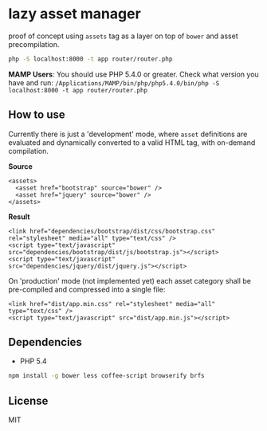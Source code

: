 lazy asset manager
===

proof of concept using `assets` tag as a layer on top of `bower` and asset
precompilation.

```bash
php -S localhost:8000 -t app router/router.php
```

**MAMP Users**: You should use PHP 5.4.0 or greater. Check what version
you have and run: `/Applications/MAMP/bin/php/php5.4.0/bin/php -S localhost:8000 -t app router/router.php`

How to use
---

Currently there is just a 'development' mode, where `asset` definitions are
evaluated and dynamically converted to a valid HTML tag, with on-demand
compilation.

**Source**

    <assets>
      <asset href="bootstrap" source="bower" />
      <asset href="jquery" source="bower" />
    </assets>

**Result**

    <link href="dependencies/bootstrap/dist/css/bootstrap.css" rel="stylesheet" media="all" type="text/css" />
    <script type="text/javascript" src="dependencies/bootstrap/dist/js/bootstrap.js"></script>
    <script type="text/javascript" src="dependencies/jquery/dist/jquery.js"></script>

On 'production' mode (not implemented yet) each asset category shall be
pre-compiled and compressed into a single file:

    <link href="dist/app.min.css" rel="stylesheet" media="all" type="text/css" />
    <script type="text/javascript" src="dist/app.min.js"></script>

Dependencies
---

- PHP 5.4

```bash
npm install -g bower less coffee-script browserify brfs
```

License
---

MIT
